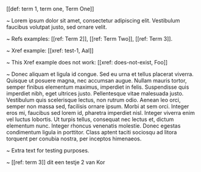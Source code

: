 [[def: term 1, term one, Term One]]

~ Lorem ipsum dolor sit amet, consectetur adipiscing elit. Vestibulum faucibus volutpat justo, sed ornare velit.

~ Refs examples: [[ref: Term 2]], [[ref: Term Two]], [[ref: Term 3]].

~ Xref example: [[xref: test-1, Aal]]

~ This Xref example does not work: [[xref: does-not-exist, Foo]]

~ Donec aliquam et ligula id congue. Sed eu urna et tellus placerat viverra. Quisque ut posuere magna, nec accumsan augue. Nullam mauris tortor, semper finibus elementum maximus, imperdiet in felis. Suspendisse quis imperdiet nibh, eget ultrices justo. Pellentesque vitae malesuada justo. Vestibulum quis scelerisque lectus, non rutrum odio. Aenean leo orci, semper non massa sed, facilisis ornare ipsum. Morbi at sem orci. Integer eros mi, faucibus sed lorem id, pharetra imperdiet nisl. Integer viverra enim vel luctus lobortis. Ut turpis tellus, consequat nec lectus et, dictum elementum nunc. Integer rhoncus venenatis molestie. Donec egestas condimentum ligula in porttitor. Class aptent taciti sociosqu ad litora torquent per conubia nostra, per inceptos himenaeos.

~ Extra text for testing purposes.

~ [[ref: term 3]] dit een testje 2 van Kor